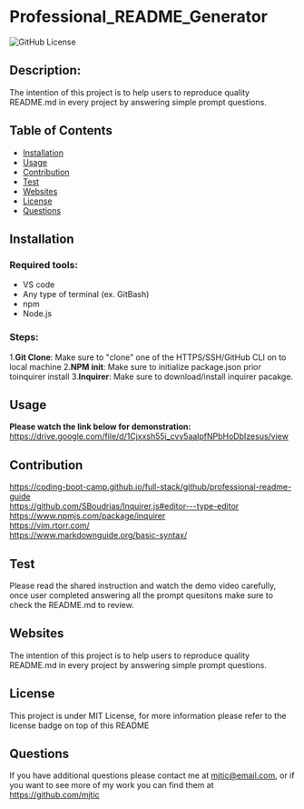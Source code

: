 # Professional_README_Generator

<img src="https://img.shields.io/badge/license-MIT License-blue.svg" alt="GitHub License">

  ## Description:
  The intention of this project is to help users to reproduce quality README.md in every project by answering simple prompt questions. 


  ## Table of Contents

  * [Installation](#installation)
  * [Usage](#usage)
  * [Contribution](#contribution)
  * [Test](#test)
  * [Websites](#websites)
  * [License](#license)
  * [Questions](#questions)

  ## Installation
  ### Required tools:
* VS code
* Any type of terminal (ex. GitBash)
* npm
* Node.js

### Steps:
1.**Git Clone**: Make sure to "clone" one of the HTTPS/SSH/GitHub CLI on to local machine
2.**NPM init**: Make sure to initialize package.json prior toinquirer install
3.**Inquirer**: Make sure to download/install inquirer pacakge. 

  ## Usage
  **Please watch the link below for demonstration:**
https://drive.google.com/file/d/1Cjxxsh55j_cvv5aalpfNPbHoDbIzesus/view

  ## Contribution
  https://coding-boot-camp.github.io/full-stack/github/professional-readme-guide<br>https://github.com/SBoudrias/Inquirer.js#editor---type-editor<br>https://www.npmjs.com/package/inquirer<br>https://vim.rtorr.com/<br>https://www.markdownguide.org/basic-syntax/<br>
  ## Test
  Please read the shared instruction and watch the demo video carefully, once user completed answering all the prompt quesitons make sure to check the README.md to review.
  ## Websites
  The intention of this project is to help users to reproduce quality README.md in every project by answering simple prompt questions. 
  ## License
  This project is under MIT License, for more information please refer to the license badge on top of this README
  ## Questions
  If you have additional questions please contact me at mjtic@email.com, or if you want to see more of my work you can find them at https://github.com/mjtic 
  